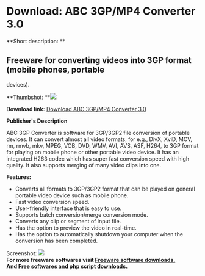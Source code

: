 # Download: ABC 3GP/MP4 Converter 3.0

**Short description: **

## Freeware for converting videos into 3GP format (mobile phones, portable
devices).

  
**Thumbshot: **![](http://www.freewarefiles.com/screenshot/abc3gpvidcvtr_md.jpg)   
  
**Download link:** [Download ABC 3GP/MP4 Converter 3.0](http://freesoftwares.boysofts.com/ABC-GP-Converter_program_39200.html)  
  

**Publisher's Description**  
  

ABC 3GP Converter is software for 3GP/3GP2 file conversion of portable
devices. It can convert almost all video formats, for e.g., DivX, XviD, MOV,
rm, rmvb, mkv, MPEG, VOB, DVD, WMV, AVI, AVS, ASF, H264, to 3GP format for
playing on mobile phone or other portable video device. It has an integrated
H263 codec which has super fast conversion speed with high quality. It also
supports merging of many video clips into one.

**Features:**

  * Converts all formats to 3GP/3GP2 format that can be played on general portable video device such as mobile phone. 
  * Fast video conversion speed. 
  * User-friendly interface that is easy to use. 
  * Supports batch conversion/merge conversion mode. 
  * Converts any clip or segment of input file. 
  * Has the option to preview the video in real-time. 
  * Has the option to automatically shutdown your computer when the conversion has been completed. 

  
  
Screenshot: ![](http://www.freewarefiles.com/screenshot/abc3gpvidcvtr.jpg)  
**For more freeware softwares visit [Freeware software downloads.](http://freesoftwares.boysofts.com/)**   
**And [Free softwares and php script downloads.](http://www.boysofts.com/)**

